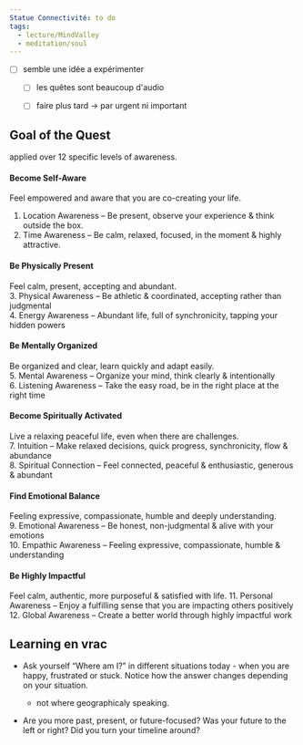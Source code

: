 ```yaml
---
Statue Connectivité: to do
tags:
  - lecture/MindValley
  - meditation/soul
---
```


- [ ] semble une idée a expérimenter 
	- [ ] les quêtes sont beaucoup d'audio
	- [ ] faire plus tard -> par urgent ni important


## Goal of the Quest
applied over 12 specific levels of awareness. 
#### Become Self-Aware
Feel empowered and aware that you are co-creating your life.  
1. Location Awareness – Be present, observe your experience & think outside the box.  
2. Time Awareness – Be calm, relaxed, focused, in the moment & highly attractive.  

#### Be Physically Present
Feel calm, present, accepting and abundant.  
3. Physical Awareness – Be athletic & coordinated, accepting rather than judgmental  
4. Energy Awareness – Abundant life, full of synchronicity, tapping your hidden powers  

#### Be Mentally Organized
Be organized and clear, learn quickly and adapt easily.  
5. Mental Awareness – Organize your mind, think clearly & intentionally  
6. Listening Awareness – Take the easy road, be in the right place at the right time

#### Become Spiritually Activated
Live a relaxing peaceful life, even when there are challenges.  
7. Intuition – Make relaxed decisions, quick progress, synchronicity, flow & abundance  
8. Spiritual Connection – Feel connected, peaceful & enthusiastic, generous & abundant

#### Find Emotional Balance
Feeling expressive, compassionate, humble and deeply understanding.  
9. Emotional Awareness – Be honest, non-judgmental & alive with your emotions  
10. Empathic Awareness – Feeling expressive, compassionate, humble & understanding

#### Be Highly Impactful
Feel calm, authentic, more purposeful & satisfied with life.
11. Personal Awareness – Enjoy a fulfilling sense that you are impacting others positively  
12. Global Awareness – Create a better world through highly impactful work



## Learning en vrac
- Ask yourself “Where am I?” in different situations today - when you are happy, frustrated or stuck. Notice how the answer changes depending on your situation.
	- not where geographicaly speaking.
  
 - Are you more past, present, or future-focused? Was your future to the left or right? Did you turn your timeline around?